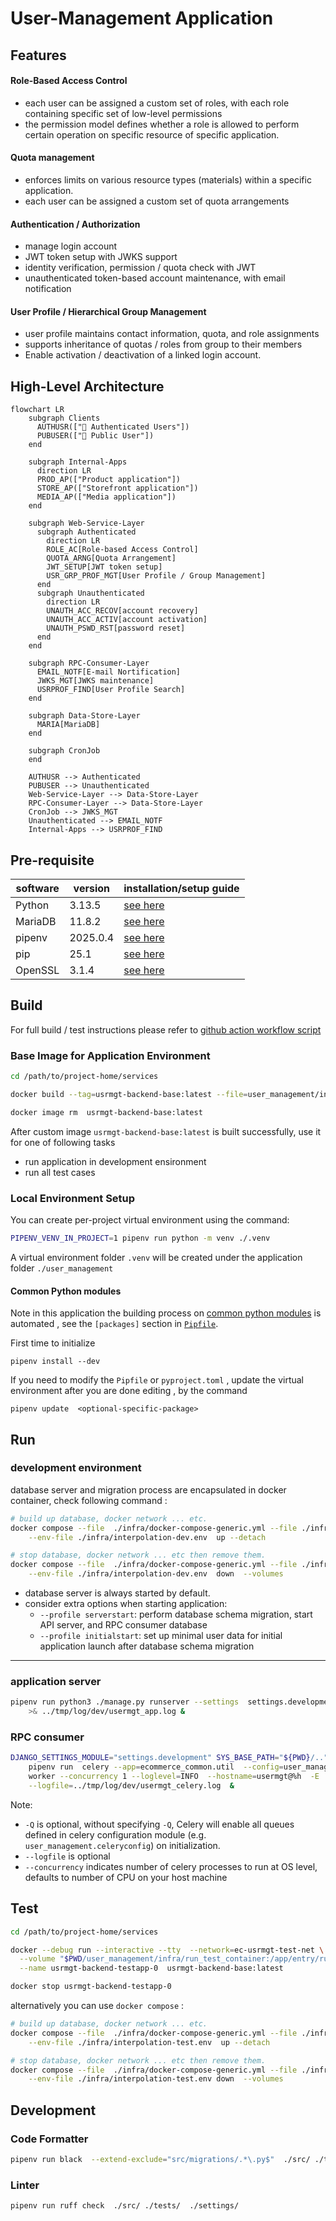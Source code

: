# User-Management Application
## Features
#### Role-Based Access Control
- each user can be assigned a custom set of roles, with each role containing specific set of low-level permissions
- the permission model defines whether a role is allowed to perform certain operation on specific resource of specific application.

#### Quota management
- enforces limits on various resource types (materials) within a specific application.
- each user can be assigned a custom set of quota arrangements

#### Authentication / Authorization
- manage login account
- JWT token setup with JWKS support
- identity verification, permission / quota check with JWT
- unauthenticated token-based account maintenance, with email notification

#### User Profile  / Hierarchical Group Management
- user profile maintains contact information, quota, and role assignments
- supports inheritance of quotas / roles from group to their members
- Enable activation / deactivation of a linked login account.

## High-Level Architecture

```mermaid
flowchart LR
    subgraph Clients
      AUTHUSR(["👤 Authenticated Users"])
      PUBUSER(["👤 Public User"])
    end

    subgraph Internal-Apps
      direction LR
      PROD_AP(["Product application"])
      STORE_AP(["Storefront application"])
      MEDIA_AP(["Media application"])
    end

    subgraph Web-Service-Layer
      subgraph Authenticated
        direction LR
        ROLE_AC[Role-based Access Control]
        QUOTA_ARNG[Quota Arrangement]
        JWT_SETUP[JWT token setup]
        USR_GRP_PROF_MGT[User Profile / Group Management]
      end
      subgraph Unauthenticated
        direction LR
        UNAUTH_ACC_RECOV[account recovery]
        UNAUTH_ACC_ACTIV[account activation]
        UNAUTH_PSWD_RST[password reset]
      end
    end

    subgraph RPC-Consumer-Layer
      EMAIL_NOTF[E-mail Nortification]
      JWKS_MGT[JWKS maintenance]
      USRPROF_FIND[User Profile Search]
    end

    subgraph Data-Store-Layer
      MARIA[MariaDB]
    end

    subgraph CronJob
    end

    AUTHUSR --> Authenticated
    PUBUSER --> Unauthenticated
    Web-Service-Layer --> Data-Store-Layer
    RPC-Consumer-Layer --> Data-Store-Layer
    CronJob --> JWKS_MGT
    Unauthenticated --> EMAIL_NOTF
    Internal-Apps --> USRPROF_FIND
```


## Pre-requisite
| software | version | installation/setup guide |
|-----|-----|-----|
|Python | 3.13.5 | [see here](https://github.com/metalalive/EnvToolSetupJunkBox/blob/master/build_python_from_source.md) |
|MariaDB| 11.8.2 | [see here](https://github.com/metalalive/EnvToolSetupJunkBox/blob/master/mariaDB/server_setup_11.2.md) |
|pipenv | 2025.0.4 | [see here](https://pip.pypa.io/en/stable/) |
|pip| 25.1 | [see here](https://pip.pypa.io/en/stable/) |
|OpenSSL| 3.1.4 | [see here](https://raspberrypi.stackexchange.com/a/105663/86878) |


## Build
For full build / test instructions please refer to [github action workflow script](../../.github/workflows/usermgt-ci.yaml)

### Base Image for Application Environment
```bash
cd /path/to/project-home/services

docker build --tag=usrmgt-backend-base:latest --file=user_management/infra/Dockerfile  .

docker image rm  usrmgt-backend-base:latest
```

After custom image `usrmgt-backend-base:latest` is built successfully, use it for one of following tasks
- run application in development ensironment
- run all test cases

### Local Environment Setup
You can create per-project virtual environment using the command:
```bash
PIPENV_VENV_IN_PROJECT=1 pipenv run python -m venv ./.venv
```
A virtual environment folder `.venv` will be created under the application folder `./user_management`

#### Common Python modules
Note in this application the building process on [common python modules](../common/python) is automated , see the `[packages]` section in [`Pipfile`](./Pipfile).

First time to initialize
```shell
pipenv install --dev
```

If you need to modify the `Pipfile` or `pyproject.toml` , update the virtual environment after you are done editing , by the command
```shell
pipenv update  <optional-specific-package>
```

## Run
### development environment
database server and migration process are encapsulated in docker container, check following command :

```bash
# build up database, docker network ... etc.
docker compose --file  ./infra/docker-compose-generic.yml --file ./infra/docker-compose-dev.yml \
    --env-file ./infra/interpolation-dev.env  up --detach

# stop database, docker network ... etc then remove them.
docker compose --file  ./infra/docker-compose-generic.yml --file ./infra/docker-compose-dev.yml \
    --env-file ./infra/interpolation-dev.env  down  --volumes
```

- database server is always started by default.
- consider extra options when starting application:
  - `--profile serverstart`: perform database schema migration, start API server, and RPC consumer database 
  - `--profile initialstart`: set up minimal user data for initial application launch after database schema migration

---
### application server
```bash
pipenv run python3 ./manage.py runserver --settings  settings.development  8008 \
    >& ../tmp/log/dev/usermgt_app.log &
```

### RPC consumer
```bash
DJANGO_SETTINGS_MODULE="settings.development" SYS_BASE_PATH="${PWD}/.."  \
    pipenv run  celery --app=ecommerce_common.util  --config=user_management.celeryconfig \
    worker --concurrency 1 --loglevel=INFO  --hostname=usermgt@%h  -E  \
    --logfile=../tmp/log/dev/usermgt_celery.log  &
```
Note:
*  `-Q` is optional, without specifying `-Q`, Celery will enable all queues defined in celery configuration module (e.g. `user_management.celeryconfig`) on initialization.
* `--logfile` is optional
* `--concurrency` indicates number of celery processes to run at OS level, defaults to number of CPU on your host machine


## Test
```bash
cd /path/to/project-home/services

docker --debug run --interactive --tty  --network=ec-usrmgt-test-net \
  --volume "$PWD/user_management/infra/run_test_container:/app/entry/run_my_app" \
  --name usrmgt-backend-testapp-0  usrmgt-backend-base:latest

docker stop usrmgt-backend-testapp-0
```

alternatively you can use `docker compose` :

```bash
# build up database, docker network ... etc.
docker compose --file  ./infra/docker-compose-generic.yml --file ./infra/docker-compose-test.yml \
    --env-file ./infra/interpolation-test.env  up --detach

# stop database, docker network ... etc then remove them.
docker compose --file  ./infra/docker-compose-generic.yml --file ./infra/docker-compose-test.yml \
    --env-file ./infra/interpolation-test.env down  --volumes
```


## Development
### Code Formatter
```bash
pipenv run black  --extend-exclude="src/migrations/.*\.py$"  ./src/ ./tests/  ./settings/
```

### Linter
```bash
pipenv run ruff check  ./src/ ./tests/  ./settings/
```
